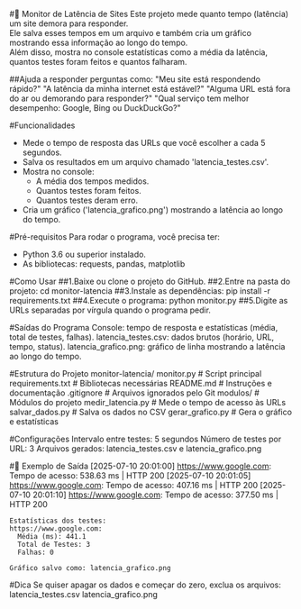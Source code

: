 #📡 Monitor de Latência de Sites
Este projeto mede quanto tempo (latência) um site demora para responder.  
Ele salva esses tempos em um arquivo e também cria um gráfico mostrando essa informação ao longo do tempo.  
Além disso, mostra no console estatísticas como a média da latência, quantos testes foram feitos e quantos falharam.

##Ajuda a responder perguntas como:
"Meu site está respondendo rápido?"
"A latência da minha internet está estável?"
"Alguma URL está fora do ar ou demorando para responder?"
"Qual serviço tem melhor desempenho: Google, Bing ou DuckDuckGo?"


#Funcionalidades
- Mede o tempo de resposta das URLs que você escolher a cada 5 segundos.
- Salva os resultados em um arquivo chamado 'latencia_testes.csv'.
- Mostra no console:
  - A média dos tempos medidos.
  - Quantos testes foram feitos.
  - Quantos testes deram erro.
- Cria um gráfico ('latencia_grafico.png') mostrando a latência ao longo do tempo.

#Pré-requisitos
Para rodar o programa, você precisa ter:
- Python 3.6 ou superior instalado.
- As bibliotecas: requests, pandas, matplotlib

#Como Usar
##1.Baixe ou clone o projeto do GitHub.
##2.Entre na pasta do projeto:
  cd monitor-latencia
##3.Instale as dependências:
  pip install -r requirements.txt
##4.Execute o programa:
  python monitor.py
##5.Digite as URLs separadas por vírgula quando o programa pedir.

#Saídas do Programa
Console: tempo de resposta e estatísticas (média, total de testes, falhas).
latencia_testes.csv: dados brutos (horário, URL, tempo, status).
latencia_grafico.png: gráfico de linha mostrando a latência ao longo do tempo.

#Estrutura do Projeto
  monitor-latencia/
  monitor.py               # Script principal
  requirements.txt         # Bibliotecas necessárias
  README.md                # Instruções e documentação
  .gitignore               # Arquivos ignorados pelo Git
  modulos/                 # Módulos do projeto
    medir_latencia.py    # Mede o tempo de acesso às URLs
    salvar_dados.py      # Salva os dados no CSV
    gerar_grafico.py     # Gera o gráfico e estatísticas

#Configurações
Intervalo entre testes: 5 segundos
Número de testes por URL: 3
Arquivos gerados: latencia_testes.csv e latencia_grafico.png

#🧪 Exemplo de Saída
    [2025-07-10 20:01:00] https://www.google.com: Tempo de acesso: 538.63 ms | HTTP 200
    [2025-07-10 20:01:05] https://www.google.com: Tempo de acesso: 407.16 ms | HTTP 200
    [2025-07-10 20:01:10] https://www.google.com: Tempo de acesso: 377.50 ms | HTTP 200
    
    Estatísticas dos testes:
    https://www.google.com:
      Média (ms): 441.1
      Total de Testes: 3
      Falhas: 0
      
    Gráfico salvo como: latencia_grafico.png

#Dica
Se quiser apagar os dados e começar do zero, exclua os arquivos:
  latencia_testes.csv
  latencia_grafico.png

